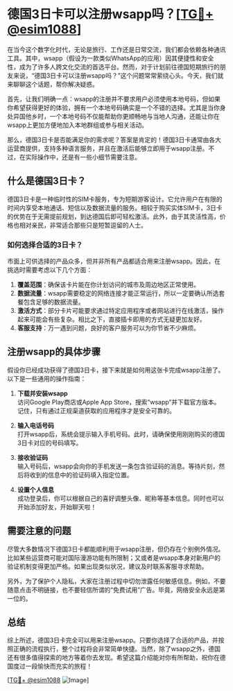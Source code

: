 # 德国3日卡可以注册wsapp吗？[[TG💪+ @esim1088](https://t.me/s/esim1088)]

在当今这个数字化时代，无论是旅行、工作还是日常交流，我们都会依赖各种通讯工具。其中，wsapp（假设为一款类似WhatsApp的应用）因其便捷性和安全性，成为了许多人跨文化交流的首选平台。然而，对于计划前往德国短期旅行的朋友来说，“德国3日卡可以注册wsapp吗？”这个问题常常萦绕心头。今天，我们就来聊聊这个话题，帮你解决疑惑。

首先，让我们明确一点：wsapp的注册并不要求用户必须使用本地号码，但如果你希望获得更好的体验，拥有一个本地号码确实是一个不错的选择。尤其是当你身处异国他乡时，一个本地号码不仅能帮助你更顺畅地与当地人沟通，还能让你在wsapp上更加方便地加入本地群组或参与相关活动。

那么，德国3日卡是否能满足你的需求呢？答案是肯定的！德国3日卡通常由各大运营商提供，支持多种语言服务，并且在激活后能够立即用于wsapp注册。不过，在实际操作中，还是有一些小细节需要注意。

## 什么是德国3日卡？

德国3日卡是一种临时性的SIM卡服务，专为短期游客设计。它允许用户在有限的时间内享受本地通话、短信以及数据流量的服务。相较于购买实体SIM卡，3日卡的优势在于无需提前规划，到达德国后即可轻松激活。此外，由于其灵活性高，价格也相对亲民，非常适合那些只是短暂逗留的人士。

### 如何选择合适的3日卡？

市面上可供选择的产品众多，但并非所有产品都适合用来注册wsapp。因此，在挑选时需要考虑以下几个方面：

1. **覆盖范围**：确保该卡片能在你计划访问的城市及周边地区正常使用。
2. **数据流量**：wsapp需要稳定的网络连接才能正常运行，所以一定要确认所选套餐包含足够的数据流量。
3. **激活方式**：部分卡片可能要求通过特定应用程序或者网站进行在线激活，操作起来可能会有些复杂。相比之下，直接插卡即用的方式无疑更加友好。
4. **客服支持**：万一遇到问题，良好的客户服务可以为你节省不少麻烦。

## 注册wsapp的具体步骤

假设你已经成功获得了德国3日卡，接下来就是如何用这张卡完成wsapp注册了。以下是一些通用的操作指南：

1. **下载并安装wsapp**  
   访问Google Play商店或Apple App Store，搜索“wsapp”并下载官方版本。记住，只有通过正规渠道获取的应用程序才是安全可靠的。

2. **输入电话号码**  
   打开wsapp后，系统会提示输入手机号码。此时，请确保使用刚刚购买的德国3日卡对应的号码填写。

3. **接收验证码**  
   输入号码后，wsapp会向你的手机发送一条包含验证码的消息。等待片刻，然后将收到的信息中的验证码填入指定位置。

4. **设置个人信息**  
   成功登录后，你可以根据自己的喜好调整头像、昵称等基本信息。同时也可以开始添加好友，开始聊天啦！

## 需要注意的问题

尽管大多数情况下德国3日卡都能顺利用于wsapp注册，但仍存在个别例外情况。比如某些运营商可能对国际漫游功能有所限制；又或者是wsapp本身对新用户的验证机制变得更加严格。如果出现类似状况，建议及时联系客服寻求帮助。

另外，为了保护个人隐私，大家在注册过程中切勿泄露任何敏感信息。例如，不要随意点击不明链接，也不要轻信所谓的“免费试用”广告。毕竟，网络安全永远是第一位的。

## 总结

综上所述，德国3日卡完全可以用来注册wsapp。只要你选择了合适的产品，并按照正确的流程执行，整个过程将会非常简单快捷。当然，除了wsapp之外，德国还有很多值得探索的地方等着你去发现。希望这篇介绍能对你有所帮助，祝你在德国度过一段愉快而充实的旅程！

[[TG💪+ @esim1088](https://t.me/s/esim1088) ![Image](https://i.postimg.cc/4NQfJmqS/Snipaste-2025-05-13-00-14-12.png)]